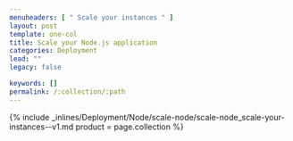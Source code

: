 ```yaml
---
menuheaders: [ " Scale your instances " ]
layout: post
template: one-col
title: Scale your Node.js application
categories: Deployment
lead: ""
legacy: false

keywords: []
permalink: /:collection/:path
---
```





<a href="#scale-your-instances"></a>{% include _inlines/Deployment/Node/scale-node/scale-node_scale-your-instances--v1.md  product = page.collection %}